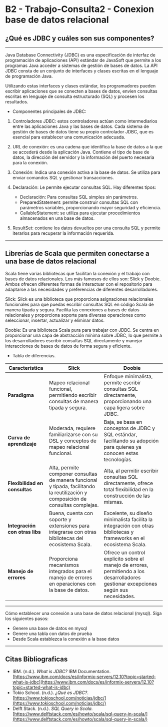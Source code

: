 # B2 - Trabajo-Consulta2 - Conexion base de datos relacional

## ¿Qué es JDBC y cuáles son sus componentes?
---

Java Database Connectivity (JDBC) es una especificación de interfaz de programación de aplicaciones (API) estándar de JavaSoft que permite a los programas Java acceder a sistemas de gestión de bases de datos. La API JDBC consta de un conjunto de interfaces y clases escritas en el lenguaje de programación Java. 

Utilizando estas interfaces y clases estándar, los programadores pueden escribir aplicaciones que se conecten a bases de datos, envíen consultas escritas en lenguaje de consulta estructurado (SQL) y procesen los resultados.

* Componentes principales de JDBC:

1. Controladores JDBC: estos controladores actúan como intermediarios entre las aplicaciones Java y las bases de datos. Cada sistema de gestión de bases de datos tiene su propio controlador JDBC, que es esencial para establecer una comunicación adecuada.

2.  URL de conexión: es una cadena que identifica la base de datos a la que se accederá desde la aplicación Java. Contiene el tipo de base de datos, la dirección del servidor y la información del puerto necesaria para la conexión.

3. Conexión: Indica una conexión activa a la base de datos. Se utiliza para enviar comandos SQL y gestionar transacciones.

4. Declaración: Le permite ejecutar consultas SQL. Hay diferentes tipos:
   
    * Declaración: Para consultas SQL simples sin parámetros. 
    * PreparedStatement: permite construir consultas SQL con parámetros variables, proporcionando mayor seguridad y eficiencia. 
    * CallableStatement: se utiliza para ejecutar procedimientos almacenados en una base de datos.

5. ResultSet: contiene los datos devueltos por una consulta SQL y permite iterarlos para recuperar la información requerida.

--- 

## Librerías de Scala que permiten conectarse a una base de datos relacional

Scala tiene varias bibliotecas que facilitan la conexión y el trabajo con bases de datos relacionales. Los más famosos de ellos son: Slick y Doobie. Ambos ofrecen diferentes formas de interactuar con el repositorio para adaptarse a las necesidades y preferencias de diferentes desarrolladores.

Slick: Slick es una biblioteca que proporciona asignaciones relacionales funcionales para que puedas escribir consultas SQL en código Scala de manera tipada y segura. Facilita las conexiones a bases de datos relacionales y proporciona soporte para diversas operaciones como seleccionar, insertar, actualizar y eliminar datos.

Doobie: Es una biblioteca Scala pura para trabajar con JDBC. Se centra en proporcionar una capa de abstracción mínima sobre JDBC, lo que permite a los desarrolladores escribir consultas SQL directamente y manejar interacciones de bases de datos de forma segura y eficiente.

* Tabla de diferencias.

| Característica             | **Slick**                                                                                             | **Doobie**                                                                                           |
|----------------------------|-------------------------------------------------------------------------------------------------------|------------------------------------------------------------------------------------------------------|
| **Paradigma**              | Mapeo relacional funcional, permitiendo escribir consultas de manera tipada y segura.                | Enfoque minimalista, permite escribir consultas SQL directamente, proporcionando una capa ligera sobre JDBC. |
| **Curva de aprendizaje**   | Moderada, requiere familiarizarse con su DSL y conceptos de mapeo relacional funcional.              | Baja, se basa en conceptos de JDBC y SQL estándar, facilitando su adopción para quienes ya conocen estas tecnologías. |
| **Flexibilidad en consultas** | Alta, permite componer consultas de manera funcional y tipada, facilitando la reutilización y composición de consultas complejas. | Alta, al permitir escribir consultas SQL directamente, ofrece total flexibilidad en la construcción de las mismas. |
| **Integración con otras libs** | Buena, cuenta con soporte y extensiones para integrarse con otras bibliotecas del ecosistema Scala. | Excelente, su diseño minimalista facilita la integración con otras bibliotecas y frameworks en el ecosistema Scala. |
| **Manejo de errores**      | Proporciona mecanismos integrados para el manejo de errores en operaciones con la base de datos.     | Ofrece un control explícito sobre el manejo de errores, permitiendo a los desarrolladores gestionar excepciones según sus necesidades. |

---

Cómo establecer una conexión a una base de datos relacional (mysql). Siga los siguientes pasos:

* Genere una base de datos en mysql
* Genere una tabla con datos de prueba
* Desde Scala establezca la conexión a la base datos

--- 

## Citas Bibliograficas

  * IBM. (n.d.). *What is JDBC?* IBM Documentation. [https://www.ibm.com/docs/es/informix-servers/12.10?topic=started-what-is-jdbc](https://www.ibm.com/docs/es/informix-servers/12.10?topic=started-what-is-jdbc)
  * Tokio School. (n.d.). *¿Qué es JDBC?*. [https://www.tokioschool.com/noticias/jdbc/](https://www.tokioschool.com/noticias/jdbc/)
  * Delft Stack. (n.d.). *SQL Query in Scala.* [https://www.delftstack.com/es/howto/scala/sql-query-in-scala/](https://www.delftstack.com/es/howto/scala/sql-query-in-scala/)
